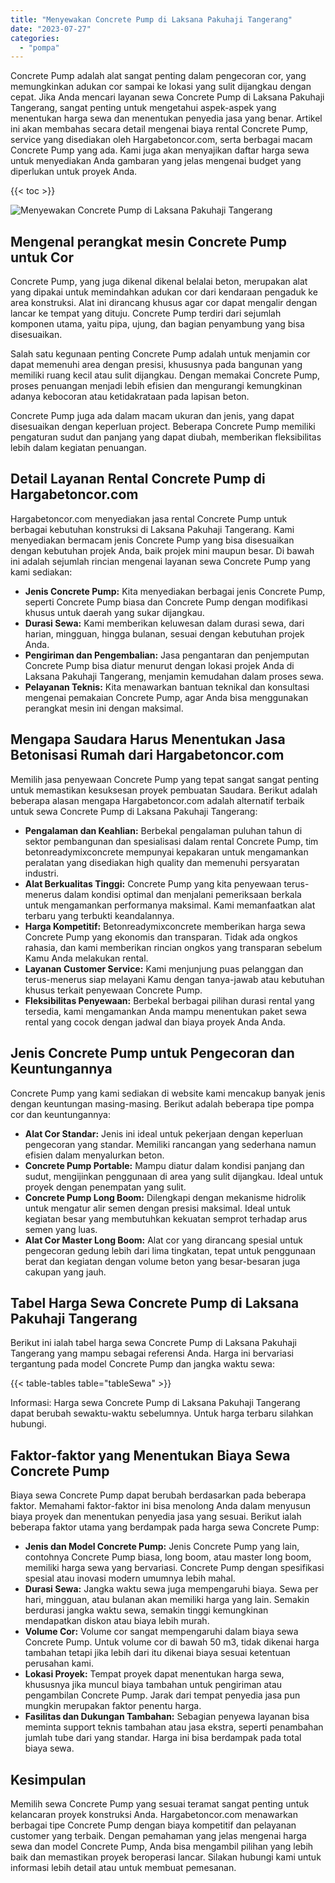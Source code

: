 ```yaml
---
title: "Menyewakan Concrete Pump di Laksana Pakuhaji Tangerang"
date: "2023-07-27"
categories: 
  - "pompa"
---
```




Concrete Pump adalah alat sangat penting dalam pengecoran cor, yang memungkinkan adukan cor sampai ke lokasi yang sulit dijangkau dengan cepat. Jika Anda mencari layanan sewa Concrete Pump di Laksana Pakuhaji Tangerang, sangat penting untuk mengetahui aspek-aspek yang menentukan harga sewa dan menentukan penyedia jasa yang benar. Artikel ini akan membahas secara detail mengenai biaya rental Concrete Pump, service yang disediakan oleh Hargabetoncor.com, serta berbagai macam Concrete Pump yang ada. Kami juga akan menyajikan daftar harga sewa untuk menyediakan Anda gambaran yang jelas mengenai budget yang diperlukan untuk proyek Anda.

{{< toc >}}

![Menyewakan Concrete Pump di Laksana Pakuhaji Tangerang](https://hargareadymixid.github.io/pompa/concrete-pump%20(23).png)

## Mengenal perangkat mesin Concrete Pump untuk Cor

Concrete Pump, yang juga dikenal dikenal belalai beton, merupakan alat yang dipakai untuk memindahkan adukan cor dari kendaraan pengaduk ke area konstruksi. Alat ini dirancang khusus agar cor dapat mengalir dengan lancar ke tempat yang dituju. Concrete Pump terdiri dari sejumlah komponen utama, yaitu pipa, ujung, dan bagian penyambung yang bisa disesuaikan.

Salah satu kegunaan penting Concrete Pump adalah untuk menjamin cor dapat memenuhi area dengan presisi, khususnya pada bangunan yang memiliki ruang kecil atau sulit dijangkau. Dengan memakai Concrete Pump, proses penuangan menjadi lebih efisien dan mengurangi kemungkinan adanya kebocoran atau ketidakrataan pada lapisan beton.

Concrete Pump juga ada dalam macam ukuran dan jenis, yang dapat disesuaikan dengan keperluan project. Beberapa Concrete Pump memiliki pengaturan sudut dan panjang yang dapat diubah, memberikan fleksibilitas lebih dalam kegiatan penuangan.

## Detail Layanan Rental Concrete Pump di Hargabetoncor.com

Hargabetoncor.com menyediakan jasa rental Concrete Pump untuk berbagai kebutuhan konstruksi di Laksana Pakuhaji Tangerang. Kami menyediakan bermacam jenis Concrete Pump yang bisa disesuaikan dengan kebutuhan projek Anda, baik projek mini maupun besar. Di bawah ini adalah sejumlah rincian mengenai layanan sewa Concrete Pump yang kami sediakan:

- **Jenis Concrete Pump:** Kita menyediakan berbagai jenis Concrete Pump, seperti Concrete Pump biasa dan Concrete Pump dengan modifikasi khusus untuk daerah yang sukar dijangkau.
- **Durasi Sewa:** Kami memberikan keluwesan dalam durasi sewa, dari harian, mingguan, hingga bulanan, sesuai dengan kebutuhan projek Anda.
- **Pengiriman dan Pengembalian:** Jasa pengantaran dan penjemputan Concrete Pump bisa diatur menurut dengan lokasi projek Anda di Laksana Pakuhaji Tangerang, menjamin kemudahan dalam proses sewa.
- **Pelayanan Teknis:** Kita menawarkan bantuan teknikal dan konsultasi mengenai pemakaian Concrete Pump, agar Anda bisa menggunakan perangkat mesin ini dengan maksimal.

## Mengapa Saudara Harus Menentukan Jasa Betonisasi Rumah dari Hargabetoncor.com

Memilih jasa penyewaan Concrete Pump yang tepat sangat sangat penting untuk memastikan kesuksesan proyek pembuatan Saudara. Berikut adalah beberapa alasan mengapa Hargabetoncor.com adalah alternatif terbaik untuk sewa Concrete Pump di Laksana Pakuhaji Tangerang:

- **Pengalaman dan Keahlian:** Berbekal pengalaman puluhan tahun di sektor pembangunan dan spesialisasi dalam rental Concrete Pump, tim betonreadymixconcrete mempunyai kepakaran untuk mengamankan peralatan yang disediakan high quality dan memenuhi persyaratan industri.
- **Alat Berkualitas Tinggi:** Concrete Pump yang kita penyewaan terus-menerus dalam kondisi optimal dan menjalani pemeriksaan berkala untuk mengamankan performanya maksimal. Kami memanfaatkan alat terbaru yang terbukti keandalannya.
- **Harga Kompetitif:** Betonreadymixconcrete memberikan harga sewa Concrete Pump yang ekonomis dan transparan. Tidak ada ongkos rahasia, dan kami memberikan rincian ongkos yang transparan sebelum Kamu Anda melakukan rental.
- **Layanan Customer Service:** Kami menjunjung puas pelanggan dan terus-menerus siap melayani Kamu dengan tanya-jawab atau kebutuhan khusus terkait penyewaan Concrete Pump.
- **Fleksibilitas Penyewaan:** Berbekal berbagai pilihan durasi rental yang tersedia, kami mengamankan Anda mampu menentukan paket sewa rental yang cocok dengan jadwal dan biaya proyek Anda Anda.

## Jenis Concrete Pump untuk Pengecoran dan Keuntungannya

Concrete Pump yang kami sediakan di website kami mencakup banyak jenis dengan keuntungan masing-masing. Berikut adalah beberapa tipe pompa cor dan keuntungannya:

- **Alat Cor Standar:** Jenis ini ideal untuk pekerjaan dengan keperluan pengecoran yang standar. Memiliki rancangan yang sederhana namun efisien dalam menyalurkan beton.
- **Concrete Pump Portable:** Mampu diatur dalam kondisi panjang dan sudut, mengijinkan penggunaan di area yang sulit dijangkau. Ideal untuk proyek dengan penempatan yang sulit.
- **Concrete Pump Long Boom:** Dilengkapi dengan mekanisme hidrolik untuk mengatur alir semen dengan presisi maksimal. Ideal untuk kegiatan besar yang membutuhkan kekuatan semprot terhadap arus semen yang luas.
- **Alat Cor Master Long Boom:** Alat cor yang dirancang spesial untuk pengecoran gedung lebih dari lima tingkatan, tepat untuk penggunaan berat dan kegiatan dengan volume beton yang besar-besaran juga cakupan yang jauh.

## Tabel Harga Sewa Concrete Pump di Laksana Pakuhaji Tangerang

Berikut ini ialah tabel harga sewa Concrete Pump di Laksana Pakuhaji Tangerang yang mampu sebagai referensi Anda. Harga ini bervariasi tergantung pada model Concrete Pump dan jangka waktu sewa:

{{< table-tables table="tableSewa" >}}

Informasi: Harga sewa Concrete Pump di Laksana Pakuhaji Tangerang dapat berubah sewaktu-waktu sebelumnya. Untuk harga terbaru silahkan hubungi.

## Faktor-faktor yang Menentukan Biaya Sewa Concrete Pump

Biaya sewa Concrete Pump dapat berubah berdasarkan pada beberapa faktor. Memahami faktor-faktor ini bisa menolong Anda dalam menyusun biaya proyek dan menentukan penyedia jasa yang sesuai. Berikut ialah beberapa faktor utama yang berdampak pada harga sewa Concrete Pump:

- **Jenis dan Model Concrete Pump:** Jenis Concrete Pump yang lain, contohnya Concrete Pump biasa, long boom, atau master long boom, memiliki harga sewa yang bervariasi. Concrete Pump dengan spesifikasi spesial atau inovasi modern umumnya lebih mahal.
- **Durasi Sewa:** Jangka waktu sewa juga mempengaruhi biaya. Sewa per hari, mingguan, atau bulanan akan memiliki harga yang lain. Semakin berdurasi jangka waktu sewa, semakin tinggi kemungkinan mendapatkan diskon atau biaya lebih murah.
- **Volume Cor:** Volume cor sangat mempengaruhi dalam biaya sewa Concrete Pump. Untuk volume cor di bawah 50 m3, tidak dikenai harga tambahan tetapi jika lebih dari itu dikenai biaya sesuai ketentuan perusahan kami.
- **Lokasi Proyek:** Tempat proyek dapat menentukan harga sewa, khususnya jika muncul biaya tambahan untuk pengiriman atau pengambilan Concrete Pump. Jarak dari tempat penyedia jasa pun mungkin merupakan faktor penentu harga.
- **Fasilitas dan Dukungan Tambahan:** Sebagian penyewa layanan bisa meminta support teknis tambahan atau jasa ekstra, seperti penambahan jumlah tube dari yang standar. Harga ini bisa berdampak pada total biaya sewa.

## Kesimpulan

Memilih sewa Concrete Pump yang sesuai teramat sangat penting untuk kelancaran proyek konstruksi Anda. Hargabetoncor.com menawarkan berbagai tipe Concrete Pump dengan biaya kompetitif dan pelayanan customer yang terbaik. Dengan pemahaman yang jelas mengenai harga sewa dan model Concrete Pump, Anda bisa mengambil pilihan yang lebih baik dan memastikan proyek beroperasi lancar. Silakan hubungi kami untuk informasi lebih detail atau untuk membuat pemesanan.
